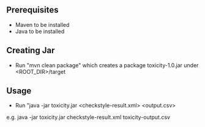 Prerequisites
-------------
* Maven to be installed
* Java to be installed

Creating Jar
------------
* Run "mvn clean package" which creates a package toxicity-1.0.jar under <ROOT_DIR>/target

Usage
-----

* Run "java -jar toxicity.jar <checkstyle-result.xml> <output.csv>

e.g. java -jar toxicity.jar checkstyle-result.xml toxicity-output.csv